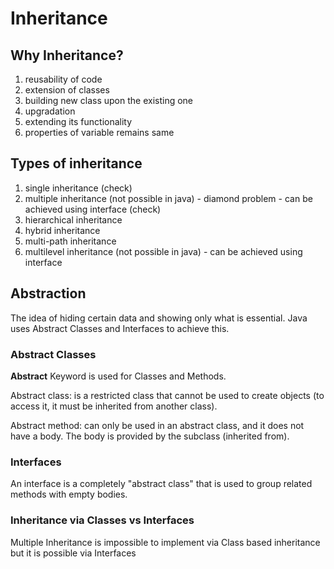 # Inheritance

## Why Inheritance?
1. reusability of code
2. extension of classes 
3. building new class upon the existing one 
4. upgradation 
5. extending its functionality 
6. properties of variable remains same 

## Types of inheritance 
1) single inheritance (check)
2) multiple inheritance (not possible in java) - diamond problem - can be achieved using interface (check)
3) hierarchical inheritance  
4) hybrid inheritance
5) multi-path inheritance
6) multilevel inheritance  (not possible in java) - can be achieved using interface 

## Abstraction

The idea of hiding certain data and showing only what is essential. Java uses Abstract Classes and Interfaces to achieve this.

### Abstract Classes

**Abstract** Keyword is used for Classes and Methods.

Abstract class: is a restricted class that cannot be used to create objects (to access it, it must be inherited from another class).

Abstract method: can only be used in an abstract class, and it does not have a body. The body is provided by the subclass (inherited from).

### Interfaces

An interface is a completely "abstract class" that is used to group related methods with empty bodies.

### Inheritance via Classes vs Interfaces

Multiple Inheritance is impossible to implement via Class based inheritance but it is possible via Interfaces